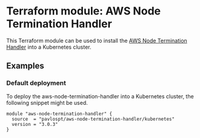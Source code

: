 # Terraform module: AWS Node Termination Handler

This Terraform module can be used to install the [AWS Node Termination Handler](https://github.com/aws/aws-node-termination-handler)
into a Kubernetes cluster.

## Examples

### Default deployment

To deploy the aws-node-termination-handler into a Kubernetes cluster, the following
snippet might be used.

```hcl
module "aws-node-termination-handler" {
  source  = "pavlospt/aws-node-termination-handler/kubernetes"
  version = "3.0.3"
}
```
